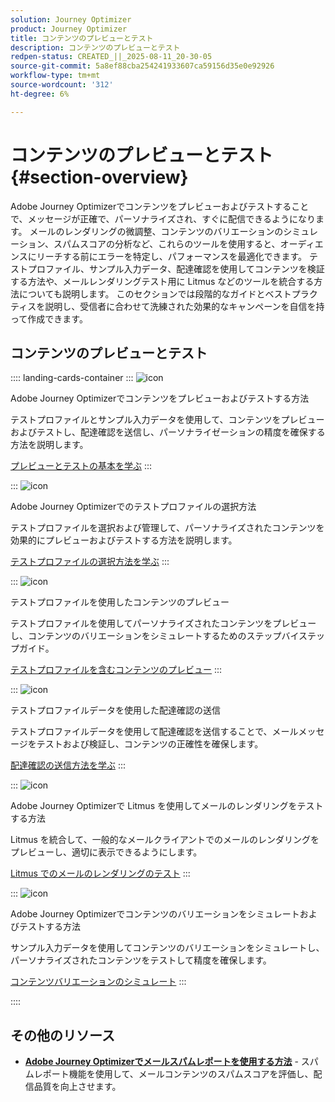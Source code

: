 ```yaml
---
solution: Journey Optimizer
product: Journey Optimizer
title: コンテンツのプレビューとテスト
description: コンテンツのプレビューとテスト
redpen-status: CREATED_||_2025-08-11_20-30-05
source-git-commit: 5a8ef88cba254241933607ca59156d35e0e92926
workflow-type: tm+mt
source-wordcount: '312'
ht-degree: 6%

---
```



# コンテンツのプレビューとテスト{#section-overview}

Adobe Journey Optimizerでコンテンツをプレビューおよびテストすることで、メッセージが正確で、パーソナライズされ、すぐに配信できるようになります。 メールのレンダリングの微調整、コンテンツのバリエーションのシミュレーション、スパムスコアの分析など、これらのツールを使用すると、オーディエンスにリーチする前にエラーを特定し、パフォーマンスを最適化できます。 テストプロファイル、サンプル入力データ、配達確認を使用してコンテンツを検証する方法や、メールレンダリングテスト用に Litmus などのツールを統合する方法についても説明します。 このセクションでは段階的なガイドとベストプラクティスを説明し、受信者に合わせて洗練された効果的なキャンペーンを自信を持って作成できます。

## コンテンツのプレビューとテスト

:::: landing-cards-container
:::
![icon](https://cdn.experienceleague.adobe.com/icons/circle-play.svg)

Adobe Journey Optimizerでコンテンツをプレビューおよびテストする方法

テストプロファイルとサンプル入力データを使用して、コンテンツをプレビューおよびテストし、配達確認を送信し、パーソナライゼーションの精度を確保する方法を説明します。

[プレビューとテストの基本を学ぶ](../using/content-management/preview-test.md)
:::

:::
![icon](https://cdn.experienceleague.adobe.com/icons/list-check.svg)

Adobe Journey Optimizerでのテストプロファイルの選択方法

テストプロファイルを選択および管理して、パーソナライズされたコンテンツを効果的にプレビューおよびテストする方法を説明します。

[テストプロファイルの選択方法を学ぶ](../using/content-management/test-profiles.md)
:::

:::
![icon](https://cdn.experienceleague.adobe.com/icons/bullseye.svg)

テストプロファイルを使用したコンテンツのプレビュー

テストプロファイルを使用してパーソナライズされたコンテンツをプレビューし、コンテンツのバリエーションをシミュレートするためのステップバイステップガイド。

[テストプロファイルを含むコンテンツのプレビュー](../using/content-management/preview.md)
:::

:::
![icon](https://cdn.experienceleague.adobe.com/icons/envelope.svg)

テストプロファイルデータを使用した配達確認の送信

テストプロファイルデータを使用して配達確認を送信することで、メールメッセージをテストおよび検証し、コンテンツの正確性を確保します。

[配達確認の送信方法を学ぶ](../using/content-management/proofs.md)
:::

:::
![icon](https://cdn.experienceleague.adobe.com/icons/eye.svg)

Adobe Journey Optimizerで Litmus を使用してメールのレンダリングをテストする方法

Litmus を統合して、一般的なメールクライアントでのメールのレンダリングをプレビューし、適切に表示できるようにします。

[Litmus でのメールのレンダリングのテスト](../using/content-management/rendering.md)
:::

:::
![icon](https://cdn.experienceleague.adobe.com/icons/code-branch.svg)

Adobe Journey Optimizerでコンテンツのバリエーションをシミュレートおよびテストする方法

サンプル入力データを使用してコンテンツのバリエーションをシミュレートし、パーソナライズされたコンテンツをテストして精度を確保します。

[コンテンツバリエーションのシミュレート](../using/test-approve/simulate-sample-input.md)
:::

::::


## その他のリソース

- **[Adobe Journey Optimizerでメールスパムレポートを使用する方法](../using/content-management/spam-report.md)** - スパムレポート機能を使用して、メールコンテンツのスパムスコアを評価し、配信品質を向上させます。
